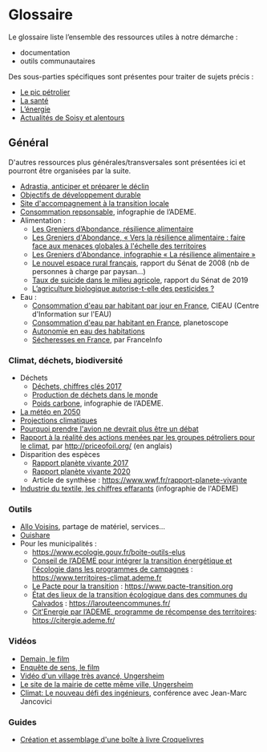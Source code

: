 # Glossaire

Le glossaire liste l’ensemble des ressources utiles à notre démarche :

- documentation
- outils communautaires

Des sous-parties spécifiques sont présentes pour traiter de sujets précis :

- [Le pic pétrolier](./glossaire/pic-petrolier.md)
- [La santé](glossaire/sante.md)
- [L’énergie](glossaire/energie.md)
- [Actualités de Soisy et alentours](glossaire/actualites-soisy-et-alentours.md)

## Général

D'autres ressources plus générales/transversales sont présentées ici et pourront être organisées par la suite.

- [Adrastia, anticiper et préparer le déclin](http://adrastia.org/qui-sommes-nous/position-et-deontologie/)
- [Objectifs de développement durable](https://www.un.org/sustainabledevelopment/fr/objectifs-de-developpement-durable/)
- [Site d'accompagnement à la transition locale](https://transitionlocale.fr/)
- [Consommation repsonsable](https://multimedia.ademe.fr/infographies/infographie-consommation-responsable/), infographie de l’ADEME.
- Alimentation :
  - [Les Greniers d’Abondance, résilience alimentaire](https://resiliencealimentaire.org/)
  - [Les Greniers d'Abondance, « Vers la résilience alimentaire : faire face aux menaces globales à l'échelle des territoires](https://resiliencealimentaire.org/wp-content/uploads/2020/03/Vers_la_resilience_alimentaire-_032020.pdf)
  - [Les Greniers d'Abondance, infographie « La résilience alimentaire »](https://resiliencealimentaire.org/infographie-resilience-alimentaire/)
  - [Le nouvel espace rural français](http://www.senat.fr/rap/r07-468/r07-46833.html), rapport du Sénat de 2008 (nb de personnes à charge par paysan…)
  - [Taux de suicide dans le milieu agricole](https://www.senat.fr/questions/base/2019/qSEQ190208751.html), rapport du Sénat de 2019
  - [L’agriculture biologique autorise-t-elle des pesticides ?](http://www.changeonsdagriculture.fr/l-agriculture-biologique-autorise-t-elle-des-pesticides-a203147862)
- Eau :
  - [Consommation d'eau par habitant par jour en France](https://www.cieau.com/le-metier-de-leau/ressource-en-eau-eau-potable-eaux-usees/quels-sont-les-usages-domestiques-de-leau/#:~:text=ZOOM%20SUR%E2%80%A6%20la%20consommation%20d,litres%20d'eau%20par%20jour), CIEAU (Centre d'Information sur l'EAU)
  - [Consommation d'eau par habitant en France](https://www.planetoscope.com/consommation-eau/243-litres-d-eau-consommes-par-un-francais.html), planetoscope
  - [Autonomie en eau des habitations](https://www.eautarcie.org/)
  - [Sécheresses en France](https://www.francetvinfo.fr/meteo/secheresse/infographies-secheresse-quatre-graphiques-pour-visualiser-l-aggravation-de-la-situation-en-france_4067133.html), par FranceInfo

### Climat, déchets, biodiversité

- Déchets
  - [Déchets, chiffres clés 2017](https://www.ademe.fr/sites/default/files/assets/documents/dechets-chiffres-cles-2017-010269.pdf)
  - [Production de déchets dans le monde](https://www.planetoscope.com/dechets/363-production-de-dechets-dans-le-monde.html)
  - [Poids carbone](https://multimedia.ademe.fr/infographies/infographie-poids-carbone/), infographie de l’ADEME.
- [La météo en 2050](https://www.lesinrocks.com/2020/08/14/actualite/societe/meteo-france-a-imagine-la-canicule-de-2050-et-vous-allez-vouloir-demenager-en-bretagne/)
- [Projections climatiques](drias-climat.fr)
- [Pourquoi prendre l'avion ne devrait plus être un débat](https://bonpote.com/pourquoi-arreter-lavion-ne-devrait-plus-etre-un-debat/)
- [Rapport à la réalité des actions menées par les groupes pétroliers pour le climat](http://priceofoil.org/content/uploads/2020/09/OCI-Big-Oil-Reality-Check-vF.pdf), par http://priceofoil.org/ (en anglais)
- Disparition des espèces
  - [Rapport planète vivante 2017](https://www.wwf.fr/vous-informer/actualites/rapport-planete-vivante-2018?gclid=CjwKCAjwm_P5BRAhEiwAwRzSO9y0f9knyDLlaJOra--sC1BE4GIjn26ND-cG-854VbDZextS9bZbmhoCV2AQAvD_BwE)
  - [Rapport planète vivante 2020](https://www.wwf.fr/sites/default/files/doc-2020-09/20200910_Rapport_Living-Planet-Report-2020_ENGLISH_WWF-min.pdf)
  - Article de synthèse : https://www.wwf.fr/rapport-planete-vivante
- [Industrie du textile, les chiffres effarants](https://multimedia.ademe.fr/infographies/infographie-mode-qqf/) (infographie de l'ADEME)

### Outils

- [Allo Voisins](https://www.allovoisins.com/), partage de matériel, services…
- [Ouishare](https://www.ouishare.net/)
- Pour les municipalités :
  - https://www.ecologie.gouv.fr/boite-outils-elus
  - [Conseil de l’ADEME pour intégrer la transition énergétique et l'écologie dans les programmes de campagnes](https://www.territoires-climat.ademe.fr/actualite/candidats-aux-elections-municipales-2020-comment-verdir-votre-programme) : https://www.territoires-climat.ademe.fr
  - [Le Pacte pour la transition](https://www.pacte-transition.org/#mesures) : https://www.pacte-transition.org
  - [État des lieux de la transition écologique dans des communes du Calvados](https://larouteencommunes.fr/) : https://larouteencommunes.fr/
  - [Cit'Energie par l’ADEME, programme de récompense des territoires](https://citergie.ademe.fr/referentiel/planification-territoriale/): https://citergie.ademe.fr/

### Vidéos

- [Demain, le film](https://www.demain-lefilm.com/)
- [Enquête de sens, le film](https://enquetedesens-lefilm.com/)
- [Vidéo d'un village très avancé, Ungersheim](https://youtu.be/ykMSntXvyz0)
- [Le site de la mairie de cette même ville, Ungersheim](https://www.mairie-ungersheim.fr/village-en-transition/)
- [Climat: Le nouveau défi des ingénieurs](https://www.youtube.com/watch?v=XnLNCWMCFWs), conférence avec Jean-Marc Jancovici

### Guides

- [Création et assemblage d'une boîte à livre Croquelivres](https://croquelivres.ca/participer/plan/)

